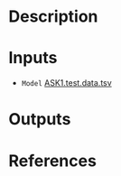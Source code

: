 # Description 

# Inputs

* `Model` [ASK1.test.data.tsv](https://docs.ad3.io/media/apps/molfinder/examples/input/ASK1.test.data.tsv)

# Outputs

# References
